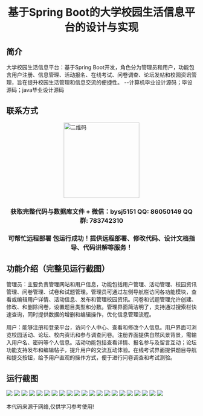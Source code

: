 <p><h1 align="center">基于Spring Boot的大学校园生活信息平台的设计与实现</h1></p>

## 简介
大学校园生活信息平台：基于Spring Boot开发，角色分为管理员和用户，功能包含用户注册、信息管理、活动报名、在线考试、问卷调查、论坛发帖和校园资讯管理，旨在提升校园生活管理和信息交流的便捷性。    --计算机毕业设计源码；毕设源码；java毕业设计源码


## 联系方式
<img src="https://bs-1329754181.cos.ap-shanghai.myqcloud.com/wx.jpg" alt="二维码" style="display: block; margin: 0 auto;" width="200px">
<p><h3 align="center">获取完整代码与数据库文件 + 微信：bysj5151 QQ: 86050149 QQ群: 783742310</h3></p>
<p><h3 align="center">可帮忙远程部署 包运行成功！提供远程部署、修改代码、设计文档指导、代码讲解等服务！</h3></p>

## 功能介绍（完整见运行截图）
管理员：主要负责管理网站和用户信息，功能包括用户管理、活动管理、校园资讯管理、问卷管理、试卷和试题管理。管理员可通过左侧导航栏访问各功能模块，查看或编辑用户详情、活动信息、发布和管理校园资讯。问卷和试题管理允许创建、修改、和删除问卷，设置题目类型和分数。管理界面简洁明了，支持通过搜索栏快速查询，同时提供数据的增删和编辑操作，优化信息管理流程。

用户：能够注册和登录平台，访问个人中心、查看和修改个人信息。用户界面可浏览校园活动、论坛、校内资讯和参与调查问卷。注册界面提供自然风景背景，需输入用户名、密码等个人信息。活动功能包括查看详情、报名参与及留言互动；论坛功能支持发布和编辑帖子，提升用户的交流互动体验。在线考试界面提供题目导航和提交按钮，给予用户直观的操作方式，便于进行问卷调查和考试测验。


## 运行截图
![](https://bs-1329754181.cos.ap-shanghai.myqcloud.com/spring/CampusLifePlatformDesignAndImplementation/img/001.jpg)
![](https://bs-1329754181.cos.ap-shanghai.myqcloud.com/spring/CampusLifePlatformDesignAndImplementation/img/002.jpg)
![](https://bs-1329754181.cos.ap-shanghai.myqcloud.com/spring/CampusLifePlatformDesignAndImplementation/img/003.jpg)
![](https://bs-1329754181.cos.ap-shanghai.myqcloud.com/spring/CampusLifePlatformDesignAndImplementation/img/004.jpg)
![](https://bs-1329754181.cos.ap-shanghai.myqcloud.com/spring/CampusLifePlatformDesignAndImplementation/img/005.jpg)
![](https://bs-1329754181.cos.ap-shanghai.myqcloud.com/spring/CampusLifePlatformDesignAndImplementation/img/006.jpg)
![](https://bs-1329754181.cos.ap-shanghai.myqcloud.com/spring/CampusLifePlatformDesignAndImplementation/img/007.jpg)
![](https://bs-1329754181.cos.ap-shanghai.myqcloud.com/spring/CampusLifePlatformDesignAndImplementation/img/008.jpg)
![](https://bs-1329754181.cos.ap-shanghai.myqcloud.com/spring/CampusLifePlatformDesignAndImplementation/img/009.jpg)
![](https://bs-1329754181.cos.ap-shanghai.myqcloud.com/spring/CampusLifePlatformDesignAndImplementation/img/010.jpg)
![](https://bs-1329754181.cos.ap-shanghai.myqcloud.com/spring/CampusLifePlatformDesignAndImplementation/img/011.jpg)
![](https://bs-1329754181.cos.ap-shanghai.myqcloud.com/spring/CampusLifePlatformDesignAndImplementation/img/012.jpg)
![](https://bs-1329754181.cos.ap-shanghai.myqcloud.com/spring/CampusLifePlatformDesignAndImplementation/img/013.jpg)
![](https://bs-1329754181.cos.ap-shanghai.myqcloud.com/spring/CampusLifePlatformDesignAndImplementation/img/014.jpg)
![](https://bs-1329754181.cos.ap-shanghai.myqcloud.com/spring/CampusLifePlatformDesignAndImplementation/img/015.jpg)
![](https://bs-1329754181.cos.ap-shanghai.myqcloud.com/spring/CampusLifePlatformDesignAndImplementation/img/016.jpg)
![](https://bs-1329754181.cos.ap-shanghai.myqcloud.com/spring/CampusLifePlatformDesignAndImplementation/img/017.jpg)
![](https://bs-1329754181.cos.ap-shanghai.myqcloud.com/spring/CampusLifePlatformDesignAndImplementation/img/018.jpg)
![](https://bs-1329754181.cos.ap-shanghai.myqcloud.com/spring/CampusLifePlatformDesignAndImplementation/img/019.jpg)
![](https://bs-1329754181.cos.ap-shanghai.myqcloud.com/spring/CampusLifePlatformDesignAndImplementation/img/020.jpg)
![](https://bs-1329754181.cos.ap-shanghai.myqcloud.com/spring/CampusLifePlatformDesignAndImplementation/img/021.jpg)

<p>本代码来源于网络,仅供学习参考使用!</p>
